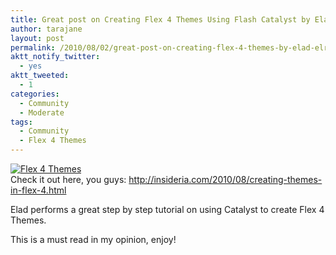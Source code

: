 ```yaml
---
title: Great post on Creating Flex 4 Themes Using Flash Catalyst by Elad Elrom
author: tarajane
layout: post
permalink: /2010/08/02/great-post-on-creating-flex-4-themes-by-elad-elrom/
aktt_notify_twitter:
  - yes
aktt_tweeted:
  - 1
categories:
  - Community
  - Moderate
tags:
  - Community
  - Flex 4 Themes
---
```

[![Flex 4 Themes][1]][2]  
Check it out here, you guys: <http://insideria.com/2010/08/creating-themes-in-flex-4.html>

Elad performs a great step by step tutorial on using Catalyst to create Flex 4 Themes.

This is a must read in my opinion, enjoy!

 [1]: http://www.insideria.com/themes/4.png
 [2]: http://insideria.com/2010/08/creating-themes-in-flex-4.html